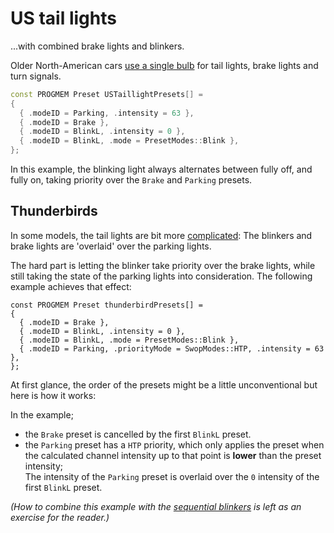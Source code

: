 # US tail lights
...with combined brake lights and blinkers.

Older North-American cars [use a single bulb](https://www.youtube.com/watch?v=O1lZ9n2bxWA) for tail lights, brake lights and turn signals.

```c++
const PROGMEM Preset USTaillightPresets[] =
{
  { .modeID = Parking, .intensity = 63 },
  { .modeID = Brake },
  { .modeID = BlinkL, .intensity = 0 },
  { .modeID = BlinkL, .mode = PresetModes::Blink },
};
```
In this example, the blinking light always alternates between fully off, and fully on, taking priority over the `Brake` and `Parking` presets.

## Thunderbirds

In some models, the tail lights are bit more [complicated](https://www.youtube.com/watch?v=Qwzxn9ZPW-M): The blinkers and brake lights are 'overlaid' over the parking lights.

The hard part is letting the blinker take priority over the brake lights, while still taking the state of the parking lights into consideration. The following example achieves that effect:

```c++{4,6}
const PROGMEM Preset thunderbirdPresets[] =
{
  { .modeID = Brake },
  { .modeID = BlinkL, .intensity = 0 },
  { .modeID = BlinkL, .mode = PresetModes::Blink },
  { .modeID = Parking, .priorityMode = SwopModes::HTP, .intensity = 63 },
};
```

At first glance, the order of the presets might be a little unconventional but here is how it works:

In the example;
* the `Brake` preset is cancelled by the first `BlinkL` preset.
* the `Parking` preset has a `HTP` priority, which only applies the preset when the calculated channel intensity up to that point is **lower** than the preset intensity;<br>
  The intensity of the `Parking` preset is overlaid over the `0` intensity of the first `BlinkL` preset.

_(How to combine this example with the [sequential blinkers](/guide/sequential-blinkers) is left as an exercise for the reader.)_
